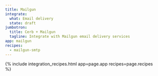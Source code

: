```yaml
---
title: Mailgun
integrate:
  what: Email delivery
  state: draft
jumbotron:
  title: Cerb + Mailgun
  tagline: Integrate with Mailgun email delivery services
app: mailgun
recipes:
  - mailgun-smtp
---
```


{% include integration_recipes.html app=page.app recipes=page.recipes %}